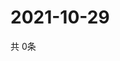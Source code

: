 # 2021-10-29
  共 0条

  <!-- BEGIN -->
  <!-- 最后更新时间Fri Oct 29 2021 00:16:34 GMT+0000 (Coordinated Universal Time) -->
  
  <!-- END -->
  
  